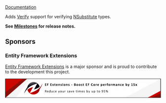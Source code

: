 [Documentation](https://github.com/VerifyTests/Verify.NSubstitute)

Adds [Verify](https://github.com/VerifyTests/Verify) support for verifying [NSubstitute](https://nsubstitute.github.io/) types.<!-- singleLineInclude: intro. path: /docs/intro.include.md -->

**See [Milestones](https://github.com/VerifyTests/Verify.NSubstitute/milestones?state=closed) for release notes.**


## Sponsors


### Entity Framework Extensions<!-- include: zzz. path: /docs/zzz.include.md -->

[Entity Framework Extensions](https://entityframework-extensions.net/?utm_source=simoncropp&utm_medium=Verify.NSubstitute) is a major sponsor and is proud to contribute to the development this project.

[![Entity Framework Extensions](https://raw.githubusercontent.com/VerifyTests/Verify.NSubstitute/refs/heads/main/docs/zzz.png)](https://entityframework-extensions.net/?utm_source=simoncropp&utm_medium=Verify.NSubstitute)<!-- endInclude -->
